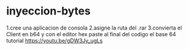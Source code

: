 # inyeccion-bytes
1.cree una aplicacion de consola 
2.asigne la ruta del .rar
3.convierta el Client en b64 y con el editor hex paste al final del codigo el base 64  
tutorial
https://youtu.be/gDW3Jy_ugLs
